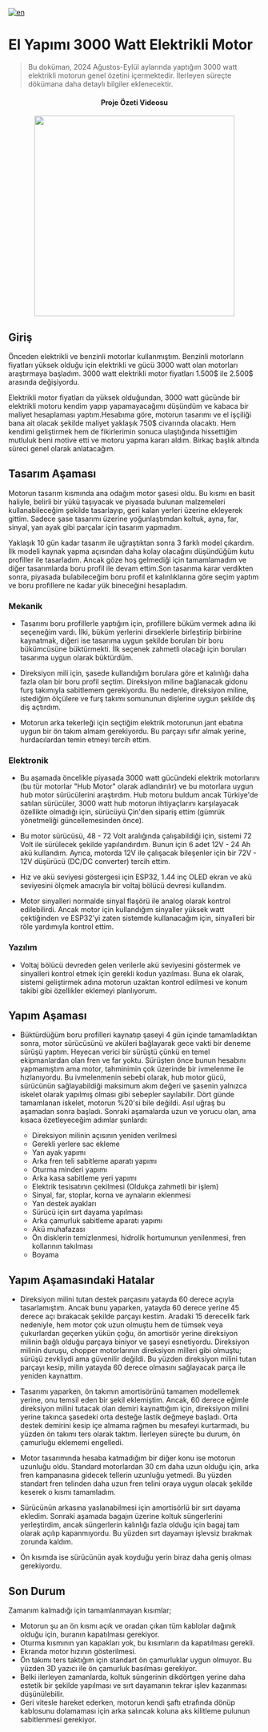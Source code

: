 [![en](https://img.shields.io/badge/Readme-en-blue.svg)](https://github.com/antinucleus/homemade-3000-watt-electric-motorcycle/blob/master/README.md)

# El Yapımı 3000 Watt Elektrikli Motor

> Bu doküman, 2024 Ağustos-Eylül aylarında yaptığım 3000 watt elektrikli motorun genel özetini içermektedir. İlerleyen süreçte dökümana daha detaylı bilgiler eklenecektir.

<h4 align="center">
  Proje Özeti Videosu
</h4>

<div align="center">
  <a href="https://www.youtube.com/watch?v=YHWjSGBKVd8">
    <img src="https://img.youtube.com/vi/YHWjSGBKVd8/0.jpg" width="400" />
  <a/>
</div>


## Giriş

Önceden elektrikli ve benzinli motorlar kullanmıştım. Benzinli motorların fiyatları yüksek olduğu için elektrikli ve gücü 3000 watt olan motorları araştırmaya başladım. 3000 watt elektrikli motor fiyatları 1.500$ ile 2.500$ arasında değişiyordu.

Elektrikli motor fiyatları da yüksek olduğundan, 3000 watt gücünde bir elektrikli motoru kendim yapıp yapamayacağımı düşündüm ve kabaca bir maliyet hesaplaması yaptım.Hesabıma göre, motorun tasarımı ve el işçiliği bana ait olacak şekilde maliyet
yaklaşık 750$ civarında olacaktı. Hem kendimi geliştirmek hem de fikirlerimin sonuca ulaştığında hissettiğim mutluluk beni motive etti ve motoru yapma kararı aldım.  Birkaç başlık altında süreci genel olarak anlatacağım.

## Tasarım Aşaması

Motorun tasarım kısmında ana odağım motor şasesi oldu. Bu kısmı en basit haliyle, belirli bir yükü taşıyacak ve piyasada bulunan malzemeleri kullanabileceğim şekilde tasarlayıp, geri kalan yerleri üzerine ekleyerek gittim. Sadece şase tasarımı
üzerine yoğunlaştımdan koltuk, ayna, far, sinyal, yan ayak gibi parçalar için tasarım yapmadım.

Yaklaşık 10 gün kadar tasarım ile uğraştıktan sonra 3 farklı model çıkardım. İlk modeli kaynak yapma açısından daha kolay olacağını düşündüğüm kutu profiller ile tasarladım. Ancak göze hoş gelmediği için tamamlamadım ve diğer tasarımlarda
boru profil ile devam ettim.Son tasarıma karar verdikten sonra, piyasada bulabileceğim boru profil et kalınlıklarına göre seçim yaptım ve boru profillere ne kadar yük bineceğini hesapladım. 

### Mekanik

- Tasarımı boru profillerle yaptığım için, profillere büküm vermek adına iki seçeneğim vardı. İlki, büküm yerlerini dirseklerle birleştirip birbirine kaynatmak, diğeri ise tasarıma uygun şekilde boruları bir boru bükümcüsüne büktürmekti.
  İlk seçenek zahmetli olacağı için boruları tasarıma uygun olarak büktürdüm.

- Direksiyon mili için, şasede kullandığım borulara göre et kalınlığı daha fazla olan bir boru profil seçtim. Direksiyon miline bağlanacak gidonu furş takımıyla sabitlemem gerekiyordu. Bu nedenle, direksiyon miline, istediğim ölçülere ve
  furş takımı somununun dişlerine uygun şekilde dış diş açtırdım.

- Motorun arka tekerleği için seçtiğim elektrik motorunun jant ebatına uygun bir ön takım almam gerekiyordu. Bu parçayı sıfır almak yerine, hurdacılardan temin etmeyi tercih ettim.

### Elektronik

- Bu aşamada öncelikle piyasada 3000 watt gücündeki elektrik motorlarını (bu tür motorlar "Hub Motor" olarak adlandırılır) ve bu motorlara uygun hub motor sürücülerini araştırdım. Hub motoru buldum ancak Türkiye'de satılan sürücüler,
  3000 watt hub motorun ihtiyaçlarını karşılayacak özellikte olmadığı için, sürücüyü Çin'den sipariş ettim (gümrük yönetmeliği güncellemesinden önce).

- Bu motor sürücüsü, 48 - 72 Volt aralığında çalışabildiği için, sistemi 72 Volt ile sürülecek şekilde yapılandırdım. Bunun için 6 adet 12V - 24 Ah akü kullandım. Ayrıca, motorda 12V ile çalışacak bileşenler için bir
  72V - 12V düşürücü (DC/DC converter) tercih ettim.

- Hız ve akü seviyesi göstergesi için ESP32, 1.44 inç OLED ekran ve akü seviyesini ölçmek amacıyla bir voltaj bölücü devresi kullandım.

- Motor sinyalleri normalde sinyal flaşörü ile analog olarak kontrol edilebilirdi. Ancak motor için kullandığım sinyaller yüksek watt çektiğinden ve ESP32'yi zaten sistemde kullanacağım için, sinyalleri bir röle yardımıyla kontrol ettim.

### Yazılım

- Voltaj bölücü devreden gelen verilerle akü seviyesini göstermek ve sinyalleri kontrol etmek için gerekli kodun yazılması. Buna ek olarak, sistemi geliştirmek adına motorun uzaktan kontrol edilmesi ve konum takibi gibi özellikler eklemeyi
  planlıyorum.


## Yapım Aşaması

- Büktürdüğüm boru profilleri kaynatıp şaseyi 4 gün içinde tamamladıktan sonra, motor sürücüsünü ve aküleri bağlayarak gece vakti bir deneme sürüşü yaptım. Heyecan verici bir sürüştü çünkü en temel ekipmanlardan olan fren ve far yoktu.
  Sürüşten önce bunun hesabını yapmamıştım ama motor, tahminimin çok üzerinde bir ivmelenme ile hızlanıyordu. Bu ivmelenmenin sebebi olarak, hub motor gücü, sürücünün sağlayabildiği maksimum akım değeri ve şasenin yalnızca iskelet olarak
  yapılmış olması gibi sebepler sayılabilir. Dört günde tamamlanan iskelet, motorun %20'si bile değildi. Asıl uğraş bu aşamadan sonra başladı. Sonraki aşamalarda uzun ve yorucu olan, ama kısaca özetleyeceğim adımlar şunlardı:

  - Direksiyon milinin açısının yeniden verilmesi
  - Gerekli yerlere sac ekleme
  - Yan ayak yapımı
  - Arka fren teli sabitleme aparatı yapımı
  - Oturma minderi yapımı
  - Arka kasa sabitleme yeri yapımı
  - Elektrik tesisatının çekilmesi (Oldukça zahmetli bir işlem)
  - Sinyal, far, stoplar, korna ve aynaların eklenmesi
  - Yan destek ayakları
  - Sürücü için sırt dayama yapılması
  - Arka çamurluk sabitleme aparatı yapımı
  - Akü muhafazası
  - Ön disklerin temizlenmesi, hidrolik hortumunun yenilenmesi, fren kollarının takılması
  - Boyama


## Yapım Aşamasındaki Hatalar

- Direksiyon milini tutan destek parçasını yatayda 60 derece açıyla tasarlamıştım. Ancak bunu yaparken, yatayda 60 derece yerine 45 derece açı bırakacak şekilde parçayı kestim. Aradaki 15 derecelik fark nedeniyle, hem motor çok uzun olmuştu
  hem de tümsek veya çukurlardan geçerken yükün çoğu, ön amortisör yerine direksiyon milinin bağlı olduğu parçaya biniyor ve şaseyi esnetiyordu. Direksiyon milinin duruşu, chopper motorlarının direksiyon milleri gibi olmuştu; sürüşü zevkliydi
  ama güvenilir değildi. Bu yüzden direksiyon milini tutan parçayı kesip, milin yatayda 60 derece olmasını sağlayacak parça ile yeniden kaynattım.

- Tasarımı yaparken, ön takımın amortisörünü tamamen modellemek yerine, onu temsil eden bir şekil eklemiştim. Ancak, 60 derece eğimle direksiyon milini tutacak olan demiri kaynattığım için, direksiyon milini yerine takınca şasedeki orta desteğe
  lastik değmeye başladı. Orta destek demirini kesip içe almama rağmen bu mesafeyi kurtarmadı, bu yüzden ön takımı ters olarak taktım. İlerleyen süreçte bu durum, ön çamurluğu eklememi engelledi.

- Motor tasarımında hesaba katmadığım bir diğer konu ise motorun uzunluğu oldu. Standard motorlardan 30 cm daha uzun olduğu için, arka fren kampanasına gidecek tellerin uzunluğu yetmedi. Bu yüzden standart fren telinden daha uzun fren telini
  oraya uygun olacak şekilde keserek o kısmı tamamladım.

- Sürücünün arkasına yaslanabilmesi için amortisörlü bir sırt dayama ekledim. Sonraki aşamada bagajın üzerine koltuk süngerlerini yerleştirdim, ancak süngerlerin kalınlığı fazla olduğu için bagaj tam olarak açılıp kapanmıyordu. Bu yüzden
  sırt dayamayı işlevsiz bırakmak zorunda kaldım.

- Ön kısımda ise sürücünün ayak koyduğu yerin biraz daha geniş olması gerekiyordu.

## Son Durum

Zamanım kalmadığı için tamamlanmayan kısımlar;

- Motorun şu an ön kısmı açık ve oradan çıkan tüm kablolar dağınık olduğu için, buranın kapatılması gerekiyor.
- Oturma kısmının yan kapakları yok, bu kısımların da kapatılması gerekli.
- Ekranda motor hızının gösterilmesi.
- Ön takımı ters taktığım için standart ön çamurluklar uygun olmuyor. Bu yüzden 3D yazıcı ile ön çamurluk basılması gerekiyor.
- Belki ilerleyen zamanlarda, koltuk süngerinin dikdörtgen yerine daha estetik bir şekilde yapılması ve sırt dayamanın tekrar işlev kazanması düşünülebilir.
- Geri vitesle hareket ederken, motorun kendi şaftı etrafında dönüp kablosunu dolamaması için arka salıncak koluna aks kilitleme pulunun sabitlenmesi gerekiyor.

